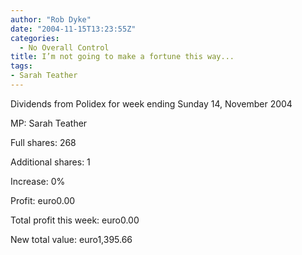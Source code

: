 ```yaml
---
author: "Rob Dyke"
date: "2004-11-15T13:23:55Z"
categories:
  - No Overall Control
title: I’m not going to make a fortune this way...
tags:
- Sarah Teather
---
```

Dividends from Polidex for week ending Sunday 14, November 2004

MP: Sarah Teather
  
Full shares: 268
  
Additional shares: 1
  
Increase: 0%
  
Profit: euro0.00

Total profit this week: euro0.00
  
New total value: euro1,395.66
